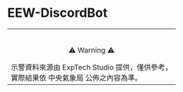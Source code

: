 # EEW-DiscordBot

<table>
<tr>
<td>
<br>
<p align="center">⚠️ Warning ⚠️</p>
示警資料來源由 ExpTech Studio 提供，僅供參考，<br>
實際結果依 中央氣象局 公佈之內容為準。
<br>
</td>
</tr>
</table>
